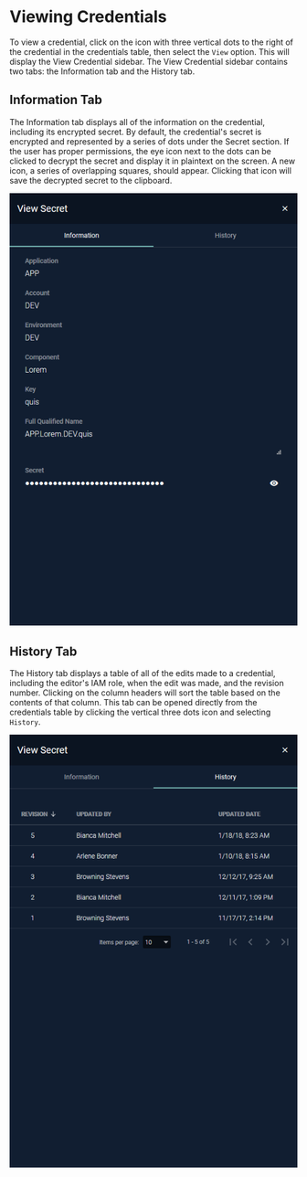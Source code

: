 # Viewing Credentials

To view a credential, click on the icon with three vertical dots to the right of the credential in the credentials
table, then select the `View` option. This will display the View Credential sidebar. The View Credential sidebar
contains two tabs: the Information tab and the History tab.

## Information Tab
The Information tab displays all of the information on the credential, including its encrypted secret. By default, the 
credential's secret is encrypted and represented by a series of dots under the Secret section. If the user has proper 
permissions, the eye icon next to the dots can be clicked to decrypt the secret and display it in plaintext on the 
screen. A new icon, a series of overlapping squares, should appear. Clicking that icon will save the decrypted secret to
the clipboard.

![View Credential Information](../assets/view_credential.png)

## History Tab
The History tab displays a table of all of the edits made to a credential, including the editor's IAM role, when the
edit was made, and the revision number. Clicking on the column headers will sort the table based on the contents of that
column. This tab can be opened directly from the credentials table by clicking the vertical three dots icon and
selecting `History`.

![View Credential History](../assets/view_history.png)